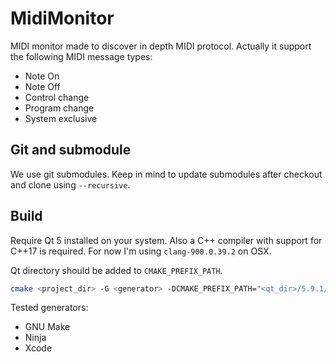 # MidiMonitor
MIDI monitor made to discover in depth MIDI protocol.
Actually it support the following MIDI message types:
 - Note On
 - Note Off
 - Control change
 - Program change
 - System exclusive

## Git and submodule
We use git submodules. Keep in mind to update submodules after
checkout and clone using `--recursive`.

## Build
Require Qt 5 installed on your system.
Also a C++ compiler with support for C++17 is required.
For now I'm using `clang-900.0.39.2` on OSX.

Qt directory should be added to `CMAKE_PREFIX_PATH`.
```bash
cmake <project_dir> -G <generator> -DCMAKE_PREFIX_PATH="<qt_dir>/5.9.1/clang_64"
```

Tested generators:
 - GNU Make
 - Ninja
 - Xcode
